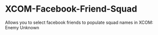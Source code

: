 XCOM-Facebook-Friend-Squad
==========================

Allows you to select facebook friends to populate squad names in XCOM: Enemy Unknown
